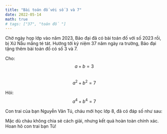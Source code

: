 ```yaml
---
title: "Bài toán đố với số 3 và 7"
date: 2022-05-14
math: true
# tags: ["37", "toán đố "]
---
```


Chờ ngày họp lớp vào năm 2023, Bảo đại đã có bài toán đố với số 2023 rồi, bị Xứ Nẫu mắng té tát.
Hướng tới kỷ niệm 37 năm ngày ra trường, Bảo đại tặng thêm bài toán đố có số 3 và 7.


Cho:  
$$a + b = 3$$  
$$a^2 + b^2 = 7$$

Hỏi:  
$$a^4 + b^4 = 7$$

Con trai của bạn Nguyễn Văn Tú, cháu mới học lớp 8, đã có đáp số như sau:

<!-- !["anh 1"]({{ site.baseurl }}/assets/img/20220514/1.jpg) -->

Mặc dù cháu không chia sẻ cách giải, nhưng kết quả hoàn toàn chính xác. Hoan hô con trai bạn Tú!
